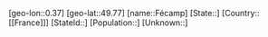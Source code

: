 ﻿---
location: [49.77,0.37]
type: City
tags:
- geo/City


SpocWebEntityId: 30329
isDeleted: false
confidential: public

---
[geo-lon::0.37]
[geo-lat::49.77]
[name::Fécamp]
[State::]
[Country::[[France]]]
[StateId::]
[Population::]
[Unknown::]

